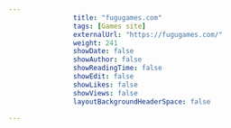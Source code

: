 ---
                title: "fugugames.com"
                tags: [Games site]
                externalUrl: "https://fugugames.com/"
                weight: 241
                showDate: false
                showAuthor: false
                showReadingTime: false
                showEdit: false
                showLikes: false
                showViews: false
                layoutBackgroundHeaderSpace: false
                ---
